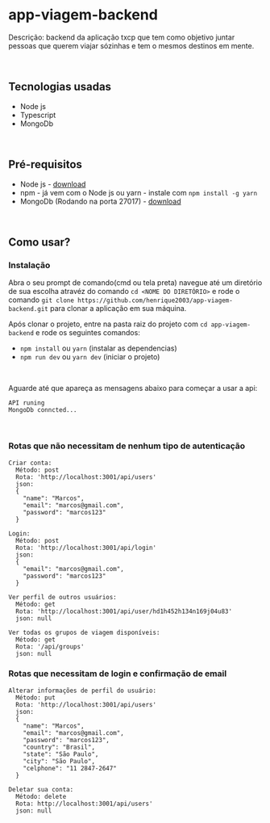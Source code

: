 # app-viagem-backend

Descrição: backend da aplicação txcp que tem como objetivo juntar pessoas que querem viajar sózinhas e tem o mesmos destinos em mente.

<br />

## Tecnologias usadas

* Node js
* Typescript
* MongoDb

<br />

## Pré-requisitos

* Node js - [download](https://nodejs.org/en/)
* npm - já vem com o Node js ou yarn - instale com `npm install -g yarn`
* MongoDb (Rodando na porta 27017) - [download](https://www.mongodb.com/download-center/community)

<br />

## Como usar?

### Instalação

Abra o seu prompt de comando(cmd ou tela preta) navegue até um diretório de sua escolha atravéz do comando `cd <NOME DO DIRETÓRIO>` e rode o comando `git clone https://github.com/henrique2003/app-viagem-backend.git` para clonar a aplicação em sua máquina.

Após clonar o projeto, entre na pasta raiz do projeto com `cd app-viagem-backend` e rode os seguintes comandos:

* `npm install` ou `yarn` (instalar as dependencias)
* `npm run dev` ou `yarn dev` (iniciar o projeto)

<br />

Aguarde até que apareça as mensagens abaixo para começar a usar a api:
	
	API runing
	MongoDb conncted...

<br />

### Rotas que não necessitam de nenhum tipo de autenticação

	Criar conta:
	  Método: post 
	  Rota: 'http://localhost:3001/api/users'
	  json:
	  {
        "name": "Marcos",
        "email": "marcos@gmail.com",
        "password": "marcos123"
	  }
		
	Login:
	  Método: post
	  Rota: 'http://localhost:3001/api/login'
	  json:
	  {
        "email": "marcos@gmail.com",
        "password": "marcos123"
	  }

	Ver perfil de outros usuários:
	  Método: get
	  Rota: 'http://localhost:3001/api/user/hd1h452h134n169j04u83'
	  json: null

	Ver todas os grupos de viagem disponíveis:
	  Método: get
	  Rota: '/api/groups'
	  json: null

### Rotas que necessitam de login e confirmação de email

	Alterar informações de perfil do usuário:
	  Método: put
	  Rota: 'http://localhost:3001/api/users'
	  json: 
	  {
        "name": "Marcos",
        "email": "marcos@gmail.com",
        "password": "marcos123",
        "country": "Brasil",
        "state": "São Paulo",
        "city": "São Paulo",
        "celphone": "11 2847-2647"
	  }

	Deletar sua conta:
	  Método: delete
	  Rota: http://localhost:3001/api/users'
	  json: null
